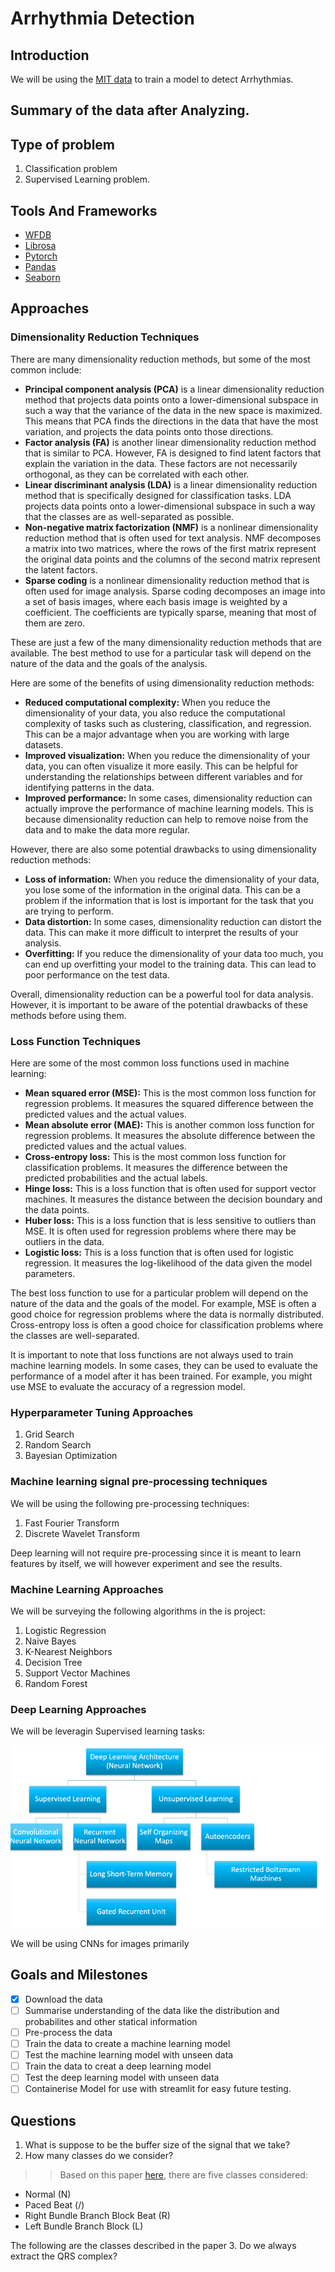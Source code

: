 # Arrhythmia Detection

## Introduction

We will be using the [MIT data](https://archive.physionet.org/physiobank/database/html/mitdbdir/mitdbdir.htm) to train a model to detect Arrhythmias.

## Summary of the data after Analyzing.

## Type of problem

1. Classification problem
2. Supervised Learning problem.

## Tools And Frameworks
- [WFDB](https://wfdb.readthedocs.io/en/latest/)
- [Librosa](https://librosa.org/doc/latest/index.html)
- [Pytorch](https://pytorch.org/)
- [Pandas](https://pandas.pydata.org/)
- [Seaborn](https://seaborn.pydata.org/)

## Approaches

### Dimensionality Reduction Techniques
There are many dimensionality reduction methods, but some of the most common include:

* **Principal component analysis (PCA)** is a linear dimensionality reduction method that projects data points onto a lower-dimensional subspace in such a way that the variance of the data in the new space is maximized. This means that PCA finds the directions in the data that have the most variation, and projects the data points onto those directions.
* **Factor analysis (FA)** is another linear dimensionality reduction method that is similar to PCA. However, FA is designed to find latent factors that explain the variation in the data. These factors are not necessarily orthogonal, as they can be correlated with each other.
* **Linear discriminant analysis (LDA)** is a linear dimensionality reduction method that is specifically designed for classification tasks. LDA projects data points onto a lower-dimensional subspace in such a way that the classes are as well-separated as possible.
* **Non-negative matrix factorization (NMF)** is a nonlinear dimensionality reduction method that is often used for text analysis. NMF decomposes a matrix into two matrices, where the rows of the first matrix represent the original data points and the columns of the second matrix represent the latent factors.
* **Sparse coding** is a nonlinear dimensionality reduction method that is often used for image analysis. Sparse coding decomposes an image into a set of basis images, where each basis image is weighted by a coefficient. The coefficients are typically sparse, meaning that most of them are zero.

These are just a few of the many dimensionality reduction methods that are available. The best method to use for a particular task will depend on the nature of the data and the goals of the analysis.

Here are some of the benefits of using dimensionality reduction methods:

* **Reduced computational complexity:** When you reduce the dimensionality of your data, you also reduce the computational complexity of tasks such as clustering, classification, and regression. This can be a major advantage when you are working with large datasets.
* **Improved visualization:** When you reduce the dimensionality of your data, you can often visualize it more easily. This can be helpful for understanding the relationships between different variables and for identifying patterns in the data.
* **Improved performance:** In some cases, dimensionality reduction can actually improve the performance of machine learning models. This is because dimensionality reduction can help to remove noise from the data and to make the data more regular.

However, there are also some potential drawbacks to using dimensionality reduction methods:

* **Loss of information:** When you reduce the dimensionality of your data, you lose some of the information in the original data. This can be a problem if the information that is lost is important for the task that you are trying to perform.
* **Data distortion:** In some cases, dimensionality reduction can distort the data. This can make it more difficult to interpret the results of your analysis.
* **Overfitting:** If you reduce the dimensionality of your data too much, you can end up overfitting your model to the training data. This can lead to poor performance on the test data.

Overall, dimensionality reduction can be a powerful tool for data analysis. However, it is important to be aware of the potential drawbacks of these methods before using them.

### Loss Function Techniques

Here are some of the most common loss functions used in machine learning:

* **Mean squared error (MSE):** This is the most common loss function for regression problems. It measures the squared difference between the predicted values and the actual values.
* **Mean absolute error (MAE):** This is another common loss function for regression problems. It measures the absolute difference between the predicted values and the actual values.
* **Cross-entropy loss:** This is the most common loss function for classification problems. It measures the difference between the predicted probabilities and the actual labels.
* **Hinge loss:** This is a loss function that is often used for support vector machines. It measures the distance between the decision boundary and the data points.
* **Huber loss:** This is a loss function that is less sensitive to outliers than MSE. It is often used for regression problems where there may be outliers in the data.
* **Logistic loss:** This is a loss function that is often used for logistic regression. It measures the log-likelihood of the data given the model parameters.

The best loss function to use for a particular problem will depend on the nature of the data and the goals of the model. For example, MSE is often a good choice for regression problems where the data is normally distributed. Cross-entropy loss is often a good choice for classification problems where the classes are well-separated.

It is important to note that loss functions are not always used to train machine learning models. In some cases, they can be used to evaluate the performance of a model after it has been trained. For example, you might use MSE to evaluate the accuracy of a regression model.

### Hyperparameter Tuning Approaches
1. Grid Search 
2. Random Search
3. Bayesian Optimization

### Machine learning signal pre-processing techniques
We will be using the following pre-processing techniques:

1. Fast Fourier Transform
2. Discrete Wavelet Transform

Deep learning will not require pre-processing since it is meant to learn features by itself, we will however experiment and see the results.
### Machine Learning Approaches

We will be surveying the following algorithms in the is project:

1. Logistic Regression
2. Naive Bayes
3. K-Nearest Neighbors
4. Decision Tree
5. Support Vector Machines
6. Random Forest

### Deep Learning Approaches

We will be leveragin Supervised learning tasks:

![Deep learning Architectures](./img/Screenshot%202023-06-01%20230540.png)

We will be using CNNs for images primarily

## Goals and Milestones

- [x] Download the data
- [ ] Summarise understanding of the data like the distribution and probabilites and other statical information
- [ ] Pre-process the data
- [ ] Train the data to create a machine learning model
- [ ] Test the machine learning model with unseen data
- [ ] Train the data to creat a deep learning model
- [ ] Test the deep learning model with unseen data
- [ ] Containerise Model for use with streamlit for easy future testing.

## Questions
1. What is suppose to be the buffer size of the signal that we take?
2. How many classes do we consider?

>> Based on this paper [here](https://www.researchgate.net/publication/339910895_Arrhythmia_Detection_-_A_Machine_Learning_based_Comparative_Analysis_with_MIT-BIH_ECG_Data/link/6135bf7338818c2eaf85ce59/download), there are five classes considered:

- Normal (N)
- Paced Beat (/)
- Right Bundle Branch Block Beat (R)
- Left Bundle Branch Block (L)

The following are the classes described in the paper
3. Do we always extract the QRS complex?

